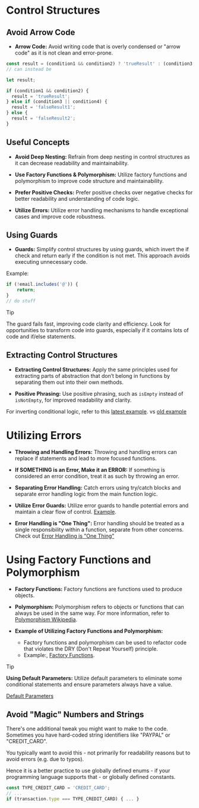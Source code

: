 # Control Structures

## Avoid Arrow Code

- **Arrow Code:** Avoid writing code that is overly condensed or "arrow code" as it is not clean and error-prone.

```javascript
const result = (condition1 && condition2) ? 'trueResult' : (condition3 || condition4) ? 'falseResult1' : 'falseResult2';
// can instead be 

let result;

if (condition1 && condition2) {
  result = 'trueResult';
} else if (condition3 || condition4) {
  result = 'falseResult1';
} else {
  result = 'falseResult2';
}


```

## Useful Concepts

- **Avoid Deep Nesting:** Refrain from deep nesting in control structures as it can decrease readability and maintainability.

- **Use Factory Functions & Polymorphism:** Utilize factory functions and polymorphism to improve code structure and maintainability.

- **Prefer Positive Checks:** Prefer positive checks over negative checks for better readability and understanding of code logic.

- **Utilize Errors:** Utilize error handling mechanisms to handle exceptional cases and improve code robustness.

## Using Guards

- **Guards:** Simplify control structures by using guards, which invert the if check and return early if the condition is not met. This approach avoids executing unnecessary code.

Example:
```javascript
if (!email.includes('@')) { 
    return;
}
// do stuff
```

>[!TIP]
> The guard fails fast, improving code clarity and efficiency. Look for opportunities to transform code into guards, especially if it contains lots of code and if/else statements.

## Extracting Control Structures

- **Extracting Control Structures:** Apply the same principles used for extracting parts of abstraction that don’t belong in functions by separating them out into their own methods.

- **Positive Phrasing:** Use positive phrasing, such as `isEmpty` instead of `isNotEmpty`, for improved readability and clarity.

For inverting conditional logic, refer to this [latest example](https://github.com/academind/clean-code-course-code/blob/control-06-inverting-logic/04-extract-functions.js#L60-L120).
vs [old example](https://github.com/academind/clean-code-course-code/blob/control-05-writing-clean-code/03-extract-functions.js)


# Utilizing Errors

- **Throwing and Handling Errors:** Throwing and handling errors can replace if statements and lead to more focused functions.

- **If SOMETHING is an Error, Make it an ERROR:** If something is considered an error condition, treat it as such by throwing an error.

- **Separating Error Handling:** Catch errors using try/catch blocks and separate error handling logic from the main function logic. 

- **Utilize Error Guards:** Utilize error guards to handle potential errors and maintain a clear flow of control. [Example](https://github.com/academind/clean-code-course-code/blob/control-07-creating-error-guards/use-errors.js#L70-L79).

- **Error Handling is "One Thing":** Error handling should be treated as a single responsibility within a function, separate from other concerns.
Check out [Error Handling is "One Thing"](https://github.com/academind/clean-code-course-code/blob/control-09-error-handling-is-one-thing/error-handling-is-one-thing.js#L69-L95)

# Using Factory Functions and Polymorphism

- **Factory Functions:** Factory functions are functions used to produce objects.

- **Polymorphism:** Polymorphism refers to objects or functions that can always be used in the same way. For more information, refer to [Polymorphism Wikipedia](https://en.wikipedia.org/wiki/Polymorphism_(computer_science)).

- **Example of Utilizing Factory Functions and Polymorphism:**
  - Factory functions and polymorphism can be used to refactor code that violates the DRY (Don't Repeat Yourself) principle. 
  - Example:, [Factory Functions](https://github.com/academind/clean-code-course-code/blob/control-10-factory-functions/factory-functions.js#L105-L121).

>[!TIP]
> **Using Default Parameters:** Utilize default parameters to eliminate some conditional statements and ensure parameters always have a value.

[Default Parameters](https://github.com/academind/clean-code-course-code/blob/control-11-default-parameters/more-improvements.js#L62-L66)


## Avoid "Magic" Numbers and Strings
There's one additional tweak you might want to make to the code. Sometimes you have hard-coded string identifiers like "PAYPAL" or "CREDIT_CARD".

You typically want to avoid this - not primarily for readability reasons but to avoid errors (e.g. due to typos).

Hence it is a better practice to use globally defined enums - if your programming language supports that - or globally defined constants.

```javascript
const TYPE_CREDIT_CARD = 'CREDIT_CARD';
// ...
if (transaction.type === TYPE_CREDIT_CARD) { ... }
```
